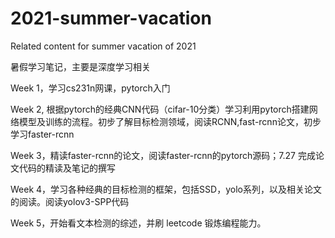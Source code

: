# 2021-summer-vacation
Related content for summer vacation of 2021

暑假学习笔记，主要是深度学习相关 


Week 1，学习cs231n网课，pytorch入门

Week 2,   根据pytorch的经典CNN代码（cifar-10分类）学习利用pytorch搭建网络模型及训练的流程。初步了解目标检测领域，阅读RCNN,fast-rcnn论文，初步学习faster-rcnn

Week 3，精读faster-rcnn的论文，阅读faster-rcnn的pytorch源码；7.27 完成论文代码的精读及笔记的撰写

Week 4，学习各种经典的目标检测的框架，包括SSD，yolo系列，以及相关论文的阅读。阅读yolov3-SPP代码

Week 5，开始看文本检测的综述，并刷 leetcode 锻炼编程能力。

